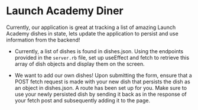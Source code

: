 # Launch Academy Diner

Currently, our application is great at tracking a list of amazing Launch Academy dishes in state, lets update the application to persist and use information from the backend!

- Currently, a list of dishes is found in dishes.json. Using the endpoints provided in the `server.rb` file, set up useEffect and fetch to retrieve this array of dish objects and display them on the screen.

- We want to add our own dishes! Upon submitting the form, ensure that a POST fetch request is made with your new dish that persists the dish as an object in dishes.json. A route has been set up for you. Make sure to use your newly persisted dish by sending it back as in the response of your fetch post and subsequently adding it to the page.
